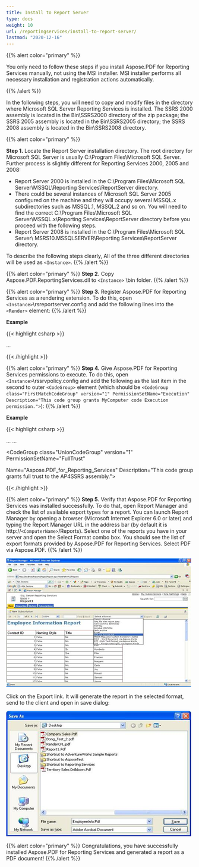 ```yaml
---
title: Install to Report Server
type: docs
weight: 10
url: /reportingservices/install-to-report-server/
lastmod: "2020-12-16"
---
```


{{% alert color="primary" %}} 

You only need to follow these steps if you install Aspose.PDF for Reporting Services manually, not using the MSI installer. MSI installer performs all necessary installation and registration actions automatically.

{{% /alert %}} 

In the following steps, you will need to copy and modify files in the directory where Microsoft SQL Server Reporting Services is installed. The SSRS 2000 assembly is located in the Bin\SSRS2000 directory of the zip package; the SSRS 2005 assembly is located in the Bin\SSRS2005 directory; the SSRS 2008 assembly is located in the Bin\SSRS2008 directory. 

{{% alert color="primary" %}}

**Step 1.** Locate the Report Server installation directory. The root directory for Microsoft SQL Server is usually C:\Program Files\Microsoft SQL Server. Further process is slightly different for Reporting Services 2000, 2005 and 2008:

- Report Server 2000 is installed in the C:\Program Files\Microsoft SQL Server\MSSQL\Reporting Services\ReportServer directory.
- There could be several instances of Microsoft SQL Server 2005 configured on the machine and they will occupy several MSSQL.x subdirectories such as MSSQL.1, MSSQL.2 and so on. You will need to find the correct C:\Program Files\Microsoft SQL Server\MSSQL.x\Reporting Services\ReportServer directory before you proceed with the following steps.
- Report Server 2008 is installed in the C:\Program Files\Microsoft SQL Server\ MSRS10.MSSQLSERVER\Reporting Services\ReportServer directory.

To describe the following steps clearly, All of the three different directories will be used as ```<Instance>```.
{{% /alert %}} 

{{% alert color="primary" %}}
**Step 2.** Copy Aspose.PDF.ReportingServices.dll to ```<Instance>``` \bin folder.
{{% /alert %}}

{{% alert color="primary" %}}
**Step 3.** Register Aspose.PDF for Reporting Services as a rendering extension. To do this, open ```<Instance>```\rsreportserver.config and add the following lines into the ```<Render>``` element:
{{% /alert %}}

**Example**

{{< highlight csharp >}}

 <Render>
...
<!--Start here.-->

<Extension Name="APPDF" Type="Aspose.PDF.ReportingServices.Renderer,Aspose.PDF.ReportingServices"/>

</Render>



{{< /highlight >}}

{{% alert color="primary" %}}
**Step 4.** Give Aspose.PDF for Reporting Services permissions to execute. To do this, open ```<Instance>```\rssrvpolicy.config and add the following as the last item in the second to outer ```<CodeGroup>``` element (which should be ```<CodeGroup class="FirstMatchCodeGroup" version="1" PermissionSetName="Execution" Description="This code group grants MyComputer code Execution permission.">```):
{{% /alert %}}

**Example**

{{< highlight csharp >}}

 <CodeGroup>
...

<CodeGroup>
...

<!--Start here.-->

<CodeGroup class="UnionCodeGroup" version="1" PermissionSetName="FullTrust"

Name="Aspose.PDF_for_Reporting_Services" Description="This code group grants full trust to the AP4SSRS assembly.">

<IMembershipCondition class="StrongNameMembershipCondition" version="1" PublicKeyBlob="00240000048000009400000006020000002400005253413100040000010001000734cc24bfcebd7aa8c6e2bf8af5c2b95c7a7e6092abb60d68a7d9efde285cf7dce7f354b44cf3064e8ad85bddfe405ad1e51855d9a1367c15cb34529988feeee0c3279caecdb6dfd7f94c5364d2bd282c4f93493d56d33df36f97da8fd71bb7dc4b0e7f1428b926291cdea7cec1085aa9cc0f6771e4fc2f5772603eee3afaaa" />

</CodeGroup>

<!--End here. -->

</CodeGroup>

</CodeGroup>



{{< /highlight >}}

{{% alert color="primary" %}}
**Step 5.** Verify that Aspose.PDF for Reporting Services was installed successfully. To do that, open Report Manager and check the list of available export types for a report. You can launch Report Manager by opening a browser (Microsoft Internet Explorer 6.0 or later) and typing the Report Manager URL in the address bar (by default it is http://```<ComputerName>```/Reports). Select one of the reports you have in your server and open the Select Format combo box. You should see the list of export formats provided by Aspose.PDF for Reporting Services. Select PDF via Aspose.PDF. 
{{% /alert %}}

![todo:image_alt_text](install-to-report-server_1.png)

Click on the Export link. It will generate the report in the selected format, send to the client and open in save dialog: 

![todo:image_alt_text](install-to-report-server_2.png)

{{% alert color="primary" %}}
Congratulations, you have successfully installed Aspose.PDF for Reporting Services and generated a report as a PDF document!
{{% /alert %}}

